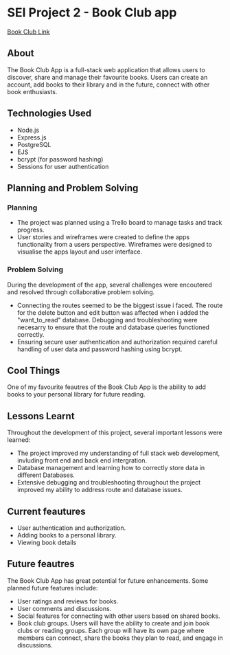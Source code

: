 # SEI Project 2 - Book Club app

[Book Club Link](https://bookclub-zdku.onrender.com)

## About
The Book Club App is a full-stack web application that allows users to discover, share and manage their favourite books. Users can create an account, add books to their library and in the future, connect with other book enthusiasts.

## Technologies Used
- Node.js
- Express.js
- PostgreSQL
- EJS
- bcrypt (for password hashing)
- Sessions for user authentication

## Planning and Problem Solving
### Planning
- The project was planned using a Trello board to manage tasks and track progress.
- User stories and wireframes were created to define the apps functionality from a users perspective. Wireframes were designed to visualise the apps layout and user interface.

### Problem Solving
During the development of the app, several challenges were encoutered and resolved through collaborative problem solving.
- Connecting the routes seemed to be the biggest issue i faced. The route for the delete button and edit button was affected when i added the "want_to_read" database. Debugging and troubleshooting were necesarry to ensure that the route and database queries functioned correctly.
- Ensuring secure user authentication and authorization required careful handling of user data and password hashing using bcrypt.

## Cool Things
One of my favourite feautres of the Book Club App is the ability to add books to your personal library for future reading.

## Lessons Learnt
Throughout the development of this project, several important lessons were learned:
- The project improved my understanding of full stack web development, invluding front end and back end intergration.
- Database management and learning how to correctly store data in different Databases.
- Extensive debugging and troubleshooting throughout the project improved my ability to address route and database issues.

## Current feautures
- User authentication and authorization.
- Adding books to a personal library.
- Viewing book details

## Future feautres
The Book Club App has great potential for future enhancements. Some planned future features include:
- User ratings and reviews for books.
- User comments and discussions.
- Social features for connecting with other users based on shared books.
- Book club groups. Users will have the ability to create and join book clubs or reading groups. Each group will have its own page where members can connect, share the books they plan to read, and engage in discussions.

